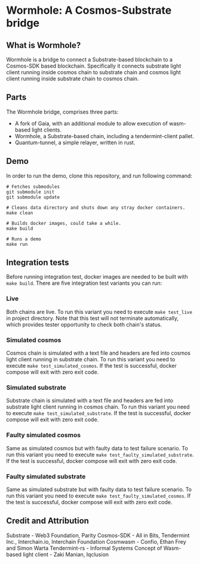 # Wormhole: A Cosmos-Substrate bridge

## What is Wormhole?
Wormhole is a bridge to connect a Substrate-based blockchain to a Cosmos-SDK based blockchain. Specifically it connects
substrate light client running inside cosmos chain to substrate chain and cosmos light client running inside substrate chain to cosmos chain.
 

## Parts
The Wormhole bridge, comprises three parts:
  - A fork of Gaia, with an additional module to allow execution of wasm-based light clients.
  - Wormhole, a Substrate-based chain, including a tendermint-client pallet.
  - Quantum-tunnel, a simple relayer, written in rust.

## Demo
In order to run the demo, clone this repository, and run following command:
```
# Fetches submodules
git submodule init 
git submodule update

# Cleans data directory and shuts down any stray docker containers.
make clean

# Builds docker images, could take a while.
make build

# Runs a demo
make run
```

## Integration tests
Before running integration test, docker images are needed to be built with `make build`.
There are five integration test variants you can run:

### Live
Both chains are live. To run this variant you need to execute `make test_live` in project directory.
Note that this test will not terminate automatically, which provides tester opportunity to check both chain's status.

### Simulated cosmos
Cosmos chain is simulated with a text file and headers are fed into cosmos light client running in substrate chain. To run this variant you need to execute `make test_simulated_cosmos`. If the test is successful, docker compose will exit with zero exit code.

### Simulated substrate
Substrate chain is simulated with a text file and headers are fed into substrate light client running in cosmos chain. To run this variant you need to execute `make test_simulated_substrate`. If the test is successful, docker compose will exit with zero exit code.

### Faulty simulated cosmos
Same as simulated cosmos but with faulty data to test failure scenario. To run this variant you need to execute `make test_faulty_simulated_substrate`. If the test is successful, docker compose will exit with zero exit code.

### Faulty simulated substrate
Same as simulated substrate but with faulty data to test failure scenario. To run this variant you need to execute `make test_faulty_simulated_cosmos`. If the test is successful, docker compose will exit with zero exit code.


## Credit and Attribution
Substrate - Web3 Foundation, Parity
Cosmos-SDK - All in Bits, Tendermint Inc., Interchain.io, Interchain Foundation
Cosmwasm - Confio, Ethan Frey and Simon Warta
Tendermint-rs - Informal Systems
Concept of Wasm-based light client - Zaki Manian, Iqclusion


